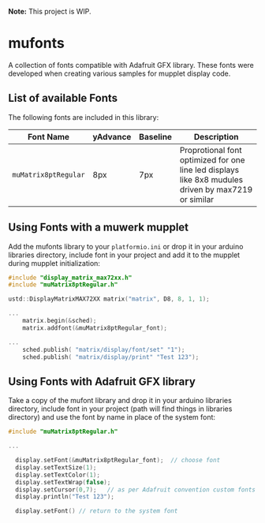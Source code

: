 **Note:** This project is WIP.

mufonts
=======

A collection of fonts compatible with Adafruit GFX library. These fonts were developed when
creating various samples for mupplet display code.

List of available Fonts
-----------------------

The following fonts are included in this library:

| Font Name                 | yAdvance  | Baseline  | Description
|---------------------------|-----------|-----------|--------------------------------------------------------
| `muMatrix8ptRegular`      | 8px       | 7px       | Proprotional font optimized for one line led displays like 8x8 mudules driven by max7219 or similar


Using Fonts with a muwerk mupplet
---------------------------------

Add the mufonts library to your `platformio.ini` or drop it in your arduino libraries directory,
include font in your project and add it to the mupplet during mupplet initialization:

```c++
#include "display_matrix_max72xx.h"
#include "muMatrix8ptRegular.h"

ustd::DisplayMatrixMAX72XX matrix("matrix", D8, 8, 1, 1);

...
    matrix.begin(&sched);
    matrix.addfont(&muMatrix8ptRegular_font);

...
    sched.publish( "matrix/display/font/set" "1");
    sched.publish( "matrix/display/print" "Test 123");

```



Using Fonts with Adafruit GFX library
-------------------------------------

Take a copy of the mufont library and drop it in your arduino libraries directory, include
font in your project (path will find things in libraries directory) and use the font by
name in place of the system font:

```c++
#include "muMatrix8ptRegular.h"

...

  display.setFont(&muMatrix8ptRegular_font);  // choose font
  display.setTextSize(1);
  display.setTextColor(1);
  display.setTextWrap(false);
  display.setCursor(0,7);   // as per Adafruit convention custom fonts draw up from baseline so move cursor
  display.println("Test 123");

  display.setFont() // return to the system font
```

